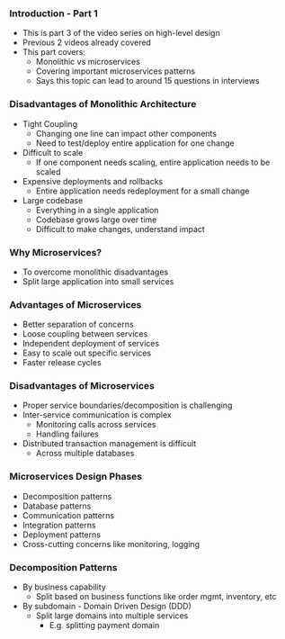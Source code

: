 ### Introduction - Part 1

- This is part 3 of the video series on high-level design
- Previous 2 videos already covered
- This part covers:
    - Monolithic vs microservices
    - Covering important microservices patterns
    - Says this topic can lead to around 15 questions in interviews

### Disadvantages of Monolithic Architecture

- Tight Coupling
    - Changing one line can impact other components
    - Need to test/deploy entire application for one change
- Difficult to scale
    - If one component needs scaling, entire application needs to be scaled
- Expensive deployments and rollbacks
    - Entire application needs redeployment for a small change
- Large codebase
    - Everything in a single application
    - Codebase grows large over time
    - Difficult to make changes, understand impact

### Why Microservices?

- To overcome monolithic disadvantages
- Split large application into small services

### Advantages of Microservices

- Better separation of concerns
- Loose coupling between services
- Independent deployment of services
- Easy to scale out specific services
- Faster release cycles

### Disadvantages of Microservices

- Proper service boundaries/decomposition is challenging
- Inter-service communication is complex
    - Monitoring calls across services
    - Handling failures
- Distributed transaction management is difficult
    - Across multiple databases

### Microservices Design Phases

- Decomposition patterns
- Database patterns
- Communication patterns
- Integration patterns
- Deployment patterns
- Cross-cutting concerns like monitoring, logging

### Decomposition Patterns

- By business capability
    - Split based on business functions like order mgmt, inventory, etc
- By subdomain - Domain Driven Design (DDD)
    - Split large domains into multiple services
        - E.g. splitting payment domain
